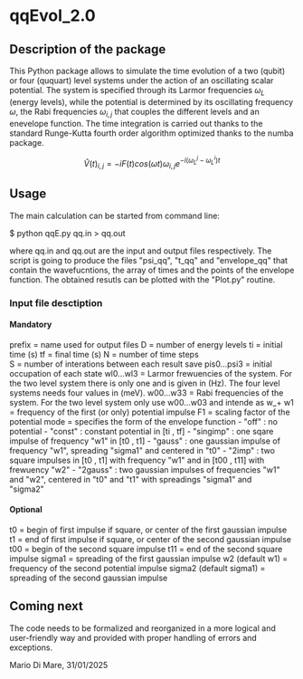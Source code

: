 # qqEvol_2.0

## Description of the package

This Python package allows to simulate the time evolution of a two (qubit) or four (ququart) level systems under the action of an oscillating scalar potential. The system is specified through its Larmor frequencies $\omega_{L}$ (energy levels), while the potential is determined by its oscillating frequency $\omega$, the Rabi frequencies $\omega_{i,j}$ that couples the different levels and an enevelope function. The time integration is carried out thanks to the standard Runge-Kutta fourth order algorithm optimized thanks to the numba package.

$$\hat{V}(t)_{i,j} = -i F(t)cos(\omega t)\omega_{i,j}e^{-i( \omega^{j}_{L}-\omega^{i}_{L})t}$$

## Usage

The main calculation can be started from command line:

\$ python qqE.py qq.in > qq.out

where qq.in and qq.out are the input and output files respectively. The script is going to produce the files "psi_qq", "t_qq" and "envelope_qq" that contain the wavefucntions, the array of times and the points of the envelope function. The obtained resutls can be plotted with the "Plot.py" routine.

### Input file desctiption

#### Mandatory
prefix                = name used for output files
D                     = number of energy levels
ti                    = initial time (s)
tf                    = final time (s)
N                     = number of time steps   
S                     = number of interations between each result save
pis0...psi3           = initial occupation of each state
wl0...wl3             = Larmor frewuencies of the system. For the two level system there is only one and is given in (Hz). The four level
                        systems needs four values in (meV). 
w00...w33             = Rabi frequencies of the system. For the two level system only use w00...w03 and intende as w_+
w1                    = frequency of the first (or only) potential impulse
F1                    = scaling factor of the potential
mode                  = specifies the form of the envelope function
                        - "off"     : no potential
                        - "const"   : constant potential in [ti , tf]
                        - "singimp" : one sqare impulse of frequency "w1" in [t0 , t1]
                        - "gauss"   : one gaussian impulse of frequency "w1", spreading "sigma1" and centered in "t0"
                        - "2imp"    : two square impulses in [t0 , t1] with frequency "w1" and in [t00 , t11] with frewuency "w2"
                        - "2gauss"  : two gaussian impulses of frequencies "w1" and "w2", centered in "t0" and "t1" with spreadings "sigma1" and  
                                      "sigma2" 

#### Optional
t0                      = begin of first impulse if square, or center of the first gaussian impulse 
t1                      = end of first impulse if square, or center of the second gaussian impulse 
t00                     = begin of the second square impulse
t11                     = end of the second square impulse
sigma1                  = spreading of the first gaussian impulse
w2     (default w1)     = frequency of the second potential impulse
sigma2 (default sigma1) = spreading of the second gaussian impulse

## Coming next

The code needs to be formalized and reorganized in a more logical and user-friendly way and provided with proper handling of errors and exceptions.


Mario Di Mare, 31/01/2025
